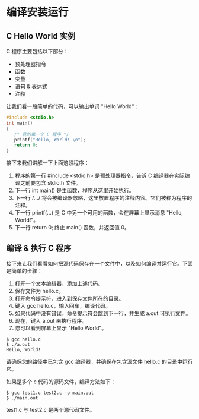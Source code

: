 ﻿# 编译安装运行

## C Hello World 实例

C 程序主要包括以下部分：
* 预处理器指令
* 函数
* 变量
* 语句 & 表达式
* 注释

让我们看一段简单的代码，可以输出单词 "Hello World"：
```c
#include <stdio.h>
int main()
{
   /* 我的第一个 C 程序 */
   printf("Hello, World! \n");
   return 0;
}
```
接下来我们讲解一下上面这段程序：
1. 程序的第一行 #include <stdio.h> 是预处理器指令，告诉 C 编译器在实际编译之前要包含 stdio.h 文件。
2. 下一行 int main() 是主函数，程序从这里开始执行。
3. 下一行 /*...*/ 将会被编译器忽略，这里放置程序的注释内容。它们被称为程序的注释。
4. 下一行 printf(...) 是 C 中另一个可用的函数，会在屏幕上显示消息 "Hello, World!"。
5. 下一行 return 0; 终止 main() 函数，并返回值 0。

## 编译 & 执行 C 程序

接下来让我们看看如何把源代码保存在一个文件中，以及如何编译并运行它。下面是简单的步骤：
1. 打开一个文本编辑器，添加上述代码。
2. 保存文件为 hello.c。
3. 打开命令提示符，进入到保存文件所在的目录。
4. 键入 gcc hello.c，输入回车，编译代码。
5. 如果代码中没有错误，命令提示符会跳到下一行，并生成 a.out 可执行文件。
6. 现在，键入 a.out 来执行程序。
7. 您可以看到屏幕上显示 "Hello World"。

```shell
$ gcc hello.c
$ ./a.out
Hello, World!
```

请确保您的路径中已包含 gcc 编译器，并确保在包含源文件 hello.c 的目录中运行它。

如果是多个 c 代码的源码文件，编译方法如下：

```shell
$ gcc test1.c test2.c -o main.out
$ ./main.out
```

test1.c 与 test2.c 是两个源代码文件。
